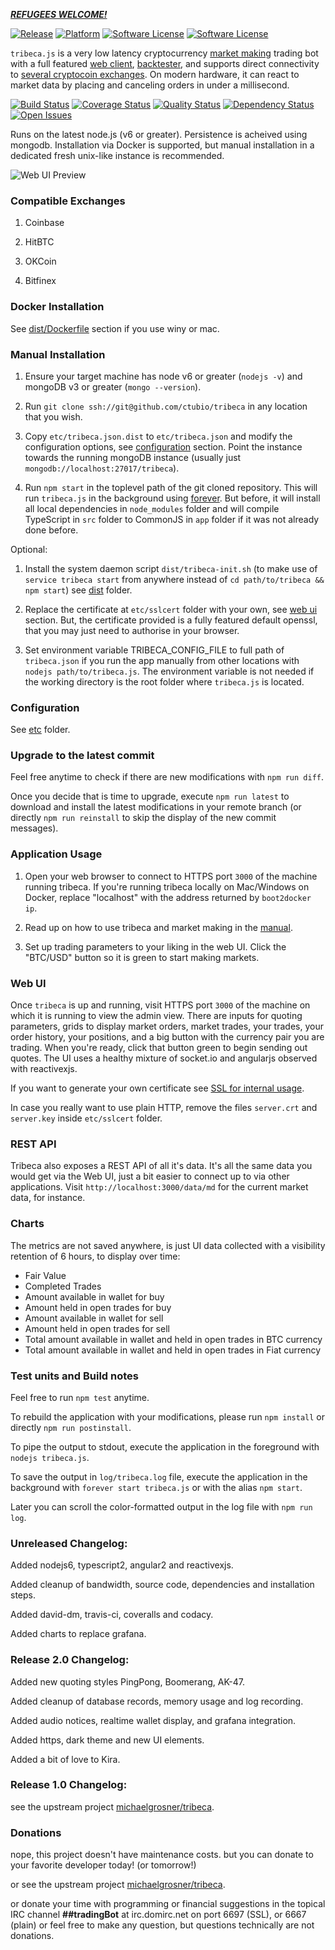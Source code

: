 [***REFUGEES WELCOME!***](http://www.refugeesaid.eu/rab-campaign/)

[![Release](https://img.shields.io/github/release/ctubio/tribeca.svg)](https://github.com/ctubio/tribeca/releases)
[![Platform](https://img.shields.io/badge/platform-unix--like-lightgray.svg)](https://www.gnu.org/)
[![Software License](https://img.shields.io/badge/license-ISC-111111.svg)](https://raw.githubusercontent.com/ctubio/tribeca/master/LICENSE)
[![Software License](https://img.shields.io/badge/license-MIT-111111.svg)](https://raw.githubusercontent.com/ctubio/tribeca/master/COPYING)

`tribeca.js` is a very low latency cryptocurrency [market making](https://github.com/ctubio/tribeca/blob/master/MANUAL.md#what-is-market-making) trading bot with a full featured [web client](https://github.com/ctubio/tribeca#web-ui), [backtester](https://github.com/ctubio/tribeca/blob/master/MANUAL.md#how-can-i-test-new-trading-strategies), and supports direct connectivity to [several cryptocoin exchanges](https://github.com/ctubio/tribeca/tree/master/etc#configuration-options). On modern hardware, it can react to market data by placing and canceling orders in under a millisecond.

[![Build Status](https://img.shields.io/travis/ctubio/tribeca/master.svg?label=test%20build)](https://travis-ci.org/ctubio/tribeca)
[![Coverage Status](https://img.shields.io/coveralls/ctubio/tribeca/master.svg?label=code%20coverage)](https://coveralls.io/r/ctubio/tribeca?branch=master)
[![Quality Status](https://img.shields.io/codacy/grade/21564745dbb0449ca05912f77d484b0c/master.svg)](https://www.codacy.com/app/ctubio/tribeca)
[![Dependency Status](https://img.shields.io/david/ctubio/tribeca.svg)](https://david-dm.org/ctubio/tribeca)
[![Open Issues](https://img.shields.io/github/issues/ctubio/tribeca.svg)](https://github.com/ctubio/tribeca/issues)

Runs on the latest node.js (v6 or greater). Persistence is acheived using mongodb. Installation via Docker is supported, but manual installation in a dedicated fresh unix-like instance is recommended.

![Web UI Preview](https://raw.githubusercontent.com/ctubio/tribeca/master/dist/img/web_ui_preview.png)

### Compatible Exchanges

1. Coinbase

2. HitBTC

3. OKCoin

4. Bitfinex

### Docker Installation

See [dist/Dockerfile](https://github.com/ctubio/tribeca/tree/master/dist#dockerfile) section if you use winy or mac.

### Manual Installation

1. Ensure your target machine has node v6 or greater (`nodejs -v`) and mongoDB v3 or greater (`mongo --version`).

2. Run `git clone ssh://git@github.com/ctubio/tribeca` in any location that you wish.

3. Copy `etc/tribeca.json.dist` to `etc/tribeca.json` and modify the configuration options, see [configuration](https://github.com/ctubio/tribeca/tree/master/etc#configuration-options) section. Point the instance towards the running mongoDB instance (usually just `mongodb://localhost:27017/tribeca`).

4. Run `npm start` in the toplevel path of the git cloned repository. This will run `tribeca.js` in the background using [forever](https://www.npmjs.com/package/forever). But before, it will install all local dependencies in `node_modules` folder and will compile TypeScript in `src` folder to CommonJS in `app` folder if it was not already done before.

Optional:

1. Install the system daemon script `dist/tribeca-init.sh` (to make use of `service tribeca start` from anywhere instead of `cd path/to/tribeca && npm start`) see [dist](https://github.com/ctubio/tribeca/tree/master/dist) folder.

2. Replace the certificate at `etc/sslcert` folder with your own, see [web ui](https://github.com/ctubio/tribeca#web-ui) section. But, the certificate provided is a fully featured default openssl, that you may just need to authorise in your browser.

3. Set environment variable TRIBECA_CONFIG_FILE to full path of `tribeca.json` if you run the app manually from other locations with `nodejs path/to/tribeca.js`. The environment variable is not needed if the working directory is the root folder where `tribeca.js` is located.

### Configuration

See [etc](https://github.com/ctubio/tribeca/tree/master/etc) folder.

### Upgrade to the latest commit

Feel free anytime to check if there are new modifications with `npm run diff`.

Once you decide that is time to upgrade, execute `npm run latest` to download and install the latest modifications in your remote branch (or directly `npm run reinstall` to skip the display of the new commit messages).

### Application Usage

1. Open your web browser to connect to HTTPS port `3000` of the machine running tribeca. If you're running tribeca locally on Mac/Windows on Docker, replace "localhost" with the address returned by `boot2docker ip`.

2. Read up on how to use tribeca and market making in the [manual](https://github.com/ctubio/tribeca/blob/master/MANUAL.md).

3. Set up trading parameters to your liking in the web UI. Click the "BTC/USD" button so it is green to start making markets.

### Web UI

Once `tribeca` is up and running, visit HTTPS port `3000` of the machine on which it is running to view the admin view. There are inputs for quoting parameters, grids to display market orders, market trades, your trades, your order history, your positions, and a big button with the currency pair you are trading. When you're ready, click that button green to begin sending out quotes. The UI uses a healthy mixture of socket.io and angularjs observed with reactivexjs.

If you want to generate your own certificate see [SSL for internal usage](http://www.akadia.com/services/ssh_test_certificate.html).

In case you really want to use plain HTTP, remove the files `server.crt` and `server.key` inside `etc/sslcert` folder.

### REST API

Tribeca also exposes a REST API of all it's data. It's all the same data you would get via the Web UI, just a bit easier to connect up to via other applications. Visit `http://localhost:3000/data/md` for the current market data, for instance.

### Charts

The metrics are not saved anywhere, is just UI data collected with a visibility retention of 6 hours, to display over time:

 * Fair Value
 * Completed Trades
 * Amount available in wallet for buy
 * Amount held in open trades for buy
 * Amount available in wallet for sell
 * Amount held in open trades for sell
 * Total amount available in wallet and held in open trades in BTC currency
 * Total amount available in wallet and held in open trades in Fiat currency

### Test units and Build notes

Feel free to run `npm test` anytime.

To rebuild the application with your modifications, please run `npm install` or directly `npm run postinstall`.

To pipe the output to stdout, execute the application in the foreground with `nodejs tribeca.js`.

To save the output in `log/tribeca.log` file, execute the application in the background with `forever start tribeca.js` or with the alias `npm start`.

Later you can scroll the color-formatted output in the log file with `npm run log`.

### Unreleased Changelog:

Added nodejs6, typescript2, angular2 and reactivexjs.

Added cleanup of bandwidth, source code, dependencies and installation steps.

Added david-dm, travis-ci, coveralls and codacy.

Added charts to replace grafana.

### Release 2.0 Changelog:

Added new quoting styles PingPong, Boomerang, AK-47.

Added cleanup of database records, memory usage and log recording.

Added audio notices, realtime wallet display, and grafana integration.

Added https, dark theme and new UI elements.

Added a bit of love to Kira.

### Release 1.0 Changelog:

see the upstream project [michaelgrosner/tribeca](https://github.com/michaelgrosner/tribeca).

### Donations

nope, this project doesn't have maintenance costs. but you can donate to your favorite developer today! (or tomorrow!)

or see the upstream project [michaelgrosner/tribeca](https://github.com/michaelgrosner/tribeca).

or donate your time with programming or financial suggestions in the topical IRC channel **##tradingBot** at irc.domirc.net on port 6697 (SSL), or 6667 (plain) or feel free to make any question, but questions technically are not donations.